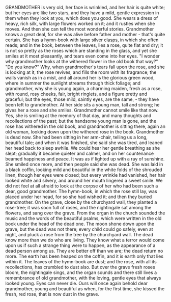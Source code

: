 GRANDMOTHER is very old, her face is wrinkled, and her hair is quite white; but her eyes are like two stars, and they have a mild, gentle expression in them when they look at you, which does you good.
She wears a dress of heavy, rich silk, with large flowers worked on it; and it rustles when she moves.
And then she can tell the most wonderful stories.
Grandmother knows a great deal, for she was alive before father and mother - that's quite certain.
She has a hymn-book with large silver clasps, in which she often reads; and in the book, between the leaves, lies a rose, quite flat and dry; it is not so pretty as the roses which are standing in the glass, and yet she smiles at it most pleasantly, and tears even come into her eyes.
"I wonder why grandmother looks at the withered flower in the old book that way?"
"Do you know?"
Why, when grandmother's tears fall upon the rose, and she is looking at it, the rose revives, and fills the room with its fragrance; the walls vanish as in a mist, and all around her is the glorious green wood, where in summer the sunlight streams through thick foliage; and grandmother, why she is young again, a charming maiden, fresh as a rose, with round, rosy cheeks, fair, bright ringlets, and a figure pretty and graceful; but the eyes, those mild, saintly eyes, are the same, - they have been left to grandmother.
At her side sits a young man, tall and strong; he gives her a rose and she smiles.
Grandmother cannot smile like that now.
Yes, she is smiling at the memory of that day, and many thoughts and recollections of the past; but the handsome young man is gone, and the rose has withered in the old book, and grandmother is sitting there, again an old woman, looking down upon the withered rose in the book.
Grandmother is dead now.
She had been sitting in her arm-chair, telling us a long, beautiful tale; and when it was finished, she said she was tired, and leaned her head back to sleep awhile.
We could hear her gentle breathing as she slept; gradually it became quieter and calmer, and on her countenance beamed happiness and peace.
It was as if lighted up with a ray of sunshine.
She smiled once more, and then people said she was dead.
She was laid in a black coffin, looking mild and beautiful in the white folds of the shrouded linen, though her eyes were closed; but every wrinkle had vanished, her hair looked white and silvery, and around her mouth lingered a sweet smile.
We did not feel at all afraid to look at the corpse of her who had been such a dear, good grandmother.
The hymn-book, in which the rose still lay, was placed under her head, for so she had wished it; and then they buried grandmother.
On the grave, close by the churchyard wall, they planted a rose-tree; it was soon full of roses, and the nightingale sat among the flowers, and sang over the grave.
From the organ in the church sounded the music and the words of the beautiful psalms, which were written in the old book under the head of the dead one.
The moon shone down upon the grave, but the dead was not there; every child could go safely, even at night, and pluck a rose from the tree by the churchyard wall.
The dead know more than we do who are living.
They know what a terror would come upon us if such a strange thing were to happen, as the appearance of a dead person among us.
They are better off than we are; the dead return no more.
The earth has been heaped on the coffin, and it is earth only that lies within it.
The leaves of the hymn-book are dust; and the rose, with all its recollections, has crumbled to dust also.
But over the grave fresh roses bloom, the nightingale sings, and the organ sounds and there still lives a remembrance of old grandmother, with the loving, gentle eyes that always looked young.
Eyes can never die.
Ours will once again behold dear grandmother, young and beautiful as when, for the first time, she kissed the fresh, red rose, that is now dust in the grave.
